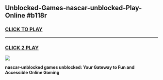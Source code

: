 
## Unblocked-Games-nascar-unblocked-Play-Online #b118r
<h3>
<a href="https://news.freeplayer.one?title=nascar-unblocked&ref=3">CLICK TO PLAY</a></h3>
<hr>

<h3>
<a href="https://news.freeplayer.one?title=nascar-unblocked&ref=3">CLICK 2 PLAY</a>
  
</h3>

<a href="https://news.freeplayer.one?title=nascar-unblocked&ref=3"><img src="https://clearcache.store/games.png"></a>


**nascar-unblocked games unblocked: Your Gateway to Fun and Accessible Online Gaming**
